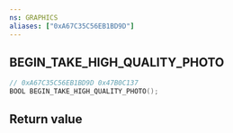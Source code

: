 ```yaml
---
ns: GRAPHICS
aliases: ["0xA67C35C56EB1BD9D"]
---
```

## BEGIN_TAKE_HIGH_QUALITY_PHOTO

```c
// 0xA67C35C56EB1BD9D 0x47B0C137
BOOL BEGIN_TAKE_HIGH_QUALITY_PHOTO();
```

## Return value
